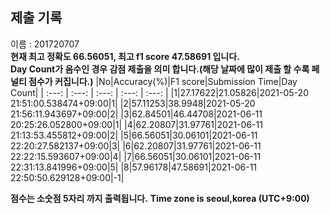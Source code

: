 


  
## 제출 기록  
이름 : 201720707  
**현재 최고 정확도 66.56051, 최고 f1 score 47.58691 입니다.**  
**Day Count가 음수인 경우 감점 제출을 의미 합니다.(해당 날짜에 많이 제출 할 수록 페널티 점수가 커집니다.)**
|No|Accuracy(%)|F1 score|Submission Time|Day Count|
| :---: | :---: | :---: | :---: | :---: |
|1|27.17622|21.05826|2021-05-20 21:51:00.538474+09:00|1|
|2|57.11253|38.9948|2021-05-20 21:56:11.943697+09:00|2|
|3|62.84501|46.44708|2021-06-11 20:25:26.052800+09:00|1|
|4|62.20807|31.97761|2021-06-11 21:13:53.455812+09:00|2|
|5|66.56051|30.06101|2021-06-11 22:20:27.582137+09:00|3|
|6|62.20807|31.97761|2021-06-11 22:22:15.593607+09:00|4|
|7|66.56051|30.06101|2021-06-11 22:31:13.841996+09:00|5|
|8|57.96178|47.58691|2021-06-11 22:50:50.629128+09:00|-1|


**점수는 소숫점 5자리 까지 출력됩니다.**
**Time zone is seoul,korea (UTC+9:00)**
